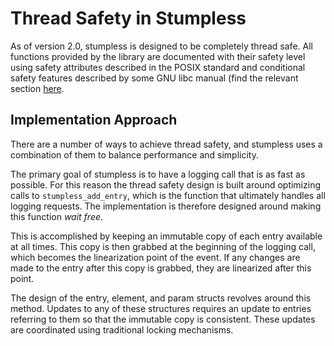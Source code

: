 # Thread Safety in Stumpless
As of version 2.0, stumpless is designed to be completely thread safe. All
functions provided by the library are documented with their safety level using
safety attributes described in the POSIX standard and conditional safety
features described by some GNU libc manual (find the relevant section
[here](https://www.gnu.org/software/libc/manual/html_node/POSIX-Safety-Concepts.html#POSIX-Safety-Concepts).

## Implementation Approach
There are a number of ways to achieve thread safety, and stumpless uses a
combination of them to balance performance and simplicity.

The primary goal of stumpless is to have a logging call that is as fast as
possible. For this reason the thread safety design is built around optimizing
calls to `stumpless_add_entry`, which is the function that ultimately handles
all logging requests. The implementation is therefore designed around making
this function _wait free_.

This is accomplished by keeping an immutable copy of each entry available
at all times. This copy is then grabbed at the beginning of the logging call,
which becomes the linearization point of the event. If any changes are made
to the entry after this copy is grabbed, they are linearized after this point.

The design of the entry, element, and param structs revolves around this method.
Updates to any of these structures requires an update to entries referring to
them so that the immutable copy is consistent. These updates are coordinated
using traditional locking mechanisms.
